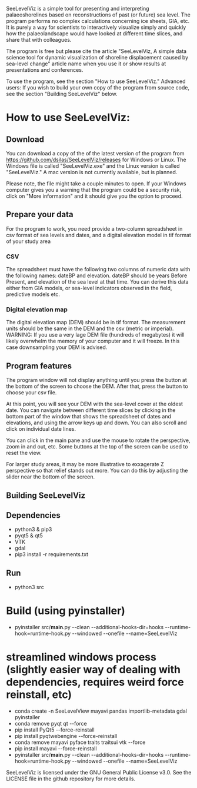 SeeLevelViz is a simple tool for presenting and interpreting palaeoshorelines based on reconstructions of past (or future) sea level. The program performs no complex calculations concerning ice sheets, GIA, etc. It is purely a way for scientists to interactively visualize simply and quickly how the palaeolandscape would have looked at different time slices, and share that with colleagues.

The program is free but please cite the article "SeeLevelViz, A simple data science tool for dynamic visualization of shoreline displacement caused by sea-level change" article name when you use it or show results at presentations and conferences.

To use the program, see the section "How to use SeeLevelViz."
Advanced users: If you wish to build your own copy of the program from source code, see the section "Building SeeLevelViz" below.


# How to use SeeLevelViz:
## Download 
You can download a copy of the of the latest version of the program from https://github.com/dsilas/SeeLevelViz/releases for Windows or Linux. The Windows file is called "SeeLevelViz.exe" and the Linux version is called "SeeLevelViz." A mac version is not currently available, but is planned.

Please note, the file might take a couple minutes to open. If your Windows computer gives you a warning that the program could be a security risk, click on "More information" and it should give you the option to proceed.

## Prepare your data
For the program to work, you need provide a two-column spreadsheet in csv format of sea levels and dates, and a digital elevation model in tif format of your study area

### CSV
The spreadsheet must have the following two columns of numeric data with the following names: dateBP and elevation. dateBP should be years Before Present, and elevation of the sea level at that time. You can derive this data either from GIA models, or sea-level indicators observed in the field, predictive models etc.

### Digital elevation map
The digital elevation map (DEM) should be in tif format.  The measurement units should be the same in the DEM and the csv (metric or imperial).
WARNING: If you use a very lage DEM file (hundreds of megabytes) it will likely overwhelm the memory of your computer and it will freeze. In this case downsampling your DEM is advised.

## Program features

The program window will not display anything until you press the button at the bottom of the screen to choose the DEM. After that, press the button to choose your csv file.

At this point, you will see your DEM with the sea-level cover at the oldest date.  You can navigate between different time slices by clicking in the bottom part of the window that shows the spreadsheet of dates and elevations, and using the arrow keys up and down. You can also scroll and click on individual date lines.

You can click in the main pane and use the mouse to rotate the perspective, zoom in and out, etc. Some buttons at the top of the screen can be used to reset the view.

For larger study areas, it may be more illustrative to exxagerate Z perspective so that relief stands out more. You can do this by adjusting the slider near the bottom of the screen.


## Building SeeLevelViz

## Dependencies
- python3 & pip3
- pyqt5 & qt5
- VTK
- gdal
- pip3 install -r requirements.txt

## Run
- python3 src

# Build (using pyinstaller)
- pyinstaller src/__main__.py --clean --additional-hooks-dir=hooks --runtime-hook=runtime-hook.py --windowed --onefile --name=SeeLevelViz

# streamlined windows process (slightly easier way of dealing with dependencies, requires weird force reinstall, etc)
- conda create -n SeeLevelView mayavi pandas importlib-metadata gdal pyinstaller
- conda remove pyqt qt --force
- pip install PyQt5 --force-reinstall
- pip install pyqtwebengine --force-reinstall
- conda remove mayavi pyface traits traitsui vtk --force
- pip install mayavi --force-reinstall
- pyinstaller src/__main__.py --clean --additional-hooks-dir=hooks --runtime-hook=runtime-hook.py --windowed --onefile --name=SeeLevelViz


SeeLevelViz is licensed under the GNU General Public License v3.0. See the LICENSE file in the github repository for more details.

